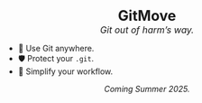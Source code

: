 <p align="center">
  <strong style="font-size:180%">GitMove</strong><br>
  <span style="font-size:115%; font-style:italic;">Git out of harm’s way.</span>
</p>

- 🚚 Use Git anywhere.  
- 🛡️ Protect your `.git`.  
- 🧘 Simplify your workflow.  

<p align="center">
  <em>Coming Summer 2025.</em>
</p>